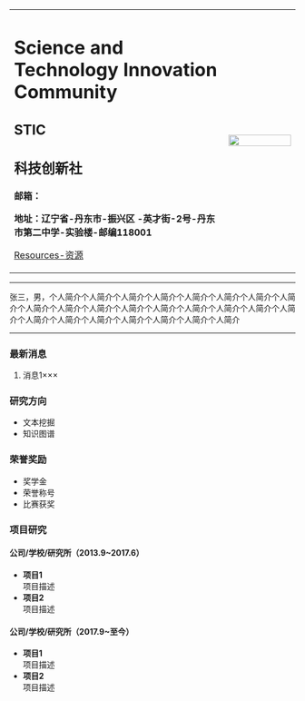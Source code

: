 <div>
<table border="0">
  <tr>
    <td width="75%">
      <h1>Science and Technology Innovation Community</h1>
      <p><h2>STIC</h2></p>
      <p><h2>科技创新社</h2></p>
      <p><b>邮箱：</b></p>
      <p><b>地址：辽宁省-丹东市-振兴区
        -英才街-2号-丹东市第二中学-实验楼-邮编118001</b></p>
      <p><a href="/library.html">Resources-资源</a></p>
    </td>
    <td width="25%">
      <img src="/zhengjianzhao.jpg" width="100%">
    </td>
  </tr>
</table>
</div>

---

张三，男，个人简介个人简介个人简介个人简介个人简介个人简介个人简介个人简介个人简介个人简介个人简介个人简介个人简介个人简介个人简介个人简介个人简介个人简介个人简介个人简介个人简介个人简介个人简介个人简介

---

### 最新消息
1. 消息1×××

### 研究方向
- 文本挖掘
- 知识图谱

### 荣誉奖励
- 奖学金
- 荣誉称号
- 比赛获奖

### 项目研究
#### 公司/学校/研究所（2013.9~2017.6）
- **项目1**  
项目描述
- **项目2**  
项目描述

#### 公司/学校/研究所（2017.9~至今）
- **项目1**  
项目描述
- **项目2**  
项目描述

